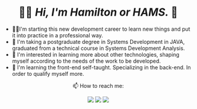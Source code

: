 <h1 align = center  width>
👋🏻 <em> Hi, I'm Hamilton or HAMS. </em>👾
</h1>
<ul>
 <li> 🖖🏻I'm starting this new development career to learn new things and put it into practice in a professional way. 
 <li> 📝 I'm taking a postgraduate degree in Systems Development in JAVA, graduated from a technical course in Systems Development Analysis.
 <li> 👀 I'm interested in learning more about other technologies, shaping myself according to the needs of the work to be developed.
 <li> 🌱 I'm learning the front-end self-taught. Specializing in the back-end. In order to qualify myself more.
</ul>
 <div align = 'center'>
  <p>📫 How to reach me: </p>
  <a href = "https://mail.google.com/mail/u/0/?tab=rm&ogbl#inbox?compose=CllgCHrhVSwZQbpkLdfzbhWVvQSCsPSNvpzFvgQhhlKknJmPLRHwxZhBFXDZLcNTPsLksCFlJwg"><img src="https://img.shields.io/badge/Gmail-D14836?style=for-the-badge&logo=gmail&logoColor=white" {target="_blank"} rel="noopener noreferrer"></a>
  <a href="https://www.linkedin.com/in/hamilton-rodrigues/" target="_blank" rel="noopener noreferrer"><img src="https://img.shields.io/badge/-LinkedIn-%230077B5?style=for-the-badge&logo=linkedin&logoColor=white" {target="_blank"}></a>
  <a href="https://www.instagram.com/hams_rodrigues/" target="_blank" rel="noopener noreferrer"><img src="https://img.shields.io/badge/-Instagram-%23E4405F?style=for-the-badge&logo=instagram&logoColor=white" target="_blank"></a>
 </div>
 

